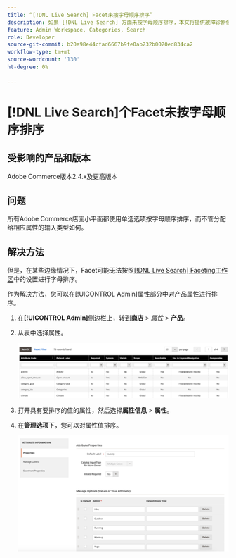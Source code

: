 ```yaml
---
title: “[!DNL Live Search] Facet未按字母顺序排序”
description: 如果 [!DNL Live Search] 方面未按字母顺序排序，本文将提供故障诊断信息。
feature: Admin Workspace, Categories, Search
role: Developer
source-git-commit: b20a98e44cfad6667b9fe0ab232b0020ed834ca2
workflow-type: tm+mt
source-wordcount: '130'
ht-degree: 0%

---
```


# [!DNL Live Search]个Facet未按字母顺序排序

## 受影响的产品和版本

Adobe Commerce版本2.4.x及更高版本

## 问题

所有Adobe Commerce店面小平面都使用单选选项按字母顺序排序，而不管分配给相应属性的输入类型如何。

## 解决方法

但是，在某些边缘情况下，Facet可能无法按照[[!DNL Live Search] Faceting工作区](https://experienceleague.adobe.com/en/docs/commerce-merchant-services/live-search/live-search-admin/facets/faceting-workspace)中的设置进行字母排序。

作为解决方法，您可以在[!UICONTROL Admin]属性部分中对产品属性进行排序。

1. 在&#x200B;**[!UICONTROL Admin]**&#x200B;侧边栏上，转到&#x200B;**商店** > *属性* > **产品**。
1. 从表中选择属性。

   ![属性列表](assets/attribute-list.png)

1. 打开具有要排序的值的属性，然后选择&#x200B;**属性信息** > **属性**。
1. 在&#x200B;**管理选项**&#x200B;下，您可以对属性值排序。

   ![排序属性](assets/sort-attributes.png)
